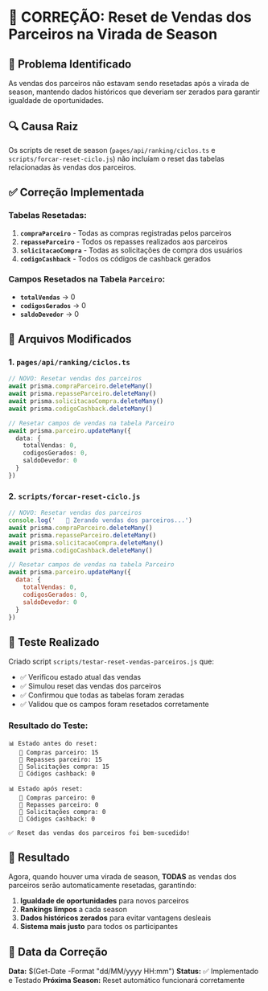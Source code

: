# 🔧 **CORREÇÃO: Reset de Vendas dos Parceiros na Virada de Season**

## 🎯 **Problema Identificado**
As vendas dos parceiros não estavam sendo resetadas após a virada de season, mantendo dados históricos que deveriam ser zerados para garantir igualdade de oportunidades.

## 🔍 **Causa Raiz**
Os scripts de reset de season (`pages/api/ranking/ciclos.ts` e `scripts/forcar-reset-ciclo.js`) não incluíam o reset das tabelas relacionadas às vendas dos parceiros.

## ✅ **Correção Implementada**

### **Tabelas Resetadas:**
1. **`compraParceiro`** - Todas as compras registradas pelos parceiros
2. **`repasseParceiro`** - Todos os repasses realizados aos parceiros
3. **`solicitacaoCompra`** - Todas as solicitações de compra dos usuários
4. **`codigoCashback`** - Todos os códigos de cashback gerados

### **Campos Resetados na Tabela `Parceiro`:**
- **`totalVendas`** → 0
- **`codigosGerados`** → 0
- **`saldoDevedor`** → 0

## 📁 **Arquivos Modificados**

### **1. `pages/api/ranking/ciclos.ts`**
```typescript
// NOVO: Resetar vendas dos parceiros
await prisma.compraParceiro.deleteMany()
await prisma.repasseParceiro.deleteMany()
await prisma.solicitacaoCompra.deleteMany()
await prisma.codigoCashback.deleteMany()

// Resetar campos de vendas na tabela Parceiro
await prisma.parceiro.updateMany({
  data: {
    totalVendas: 0,
    codigosGerados: 0,
    saldoDevedor: 0
  }
})
```

### **2. `scripts/forcar-reset-ciclo.js`**
```javascript
// NOVO: Resetar vendas dos parceiros
console.log('   🔄 Zerando vendas dos parceiros...')
await prisma.compraParceiro.deleteMany()
await prisma.repasseParceiro.deleteMany()
await prisma.solicitacaoCompra.deleteMany()
await prisma.codigoCashback.deleteMany()

// Resetar campos de vendas na tabela Parceiro
await prisma.parceiro.updateMany({
  data: {
    totalVendas: 0,
    codigosGerados: 0,
    saldoDevedor: 0
  }
})
```

## 🧪 **Teste Realizado**
Criado script `scripts/testar-reset-vendas-parceiros.js` que:
- ✅ Verificou estado atual das vendas
- ✅ Simulou reset das vendas dos parceiros
- ✅ Confirmou que todas as tabelas foram zeradas
- ✅ Validou que os campos foram resetados corretamente

### **Resultado do Teste:**
```
📊 Estado antes do reset:
   🛒 Compras parceiro: 15
   💸 Repasses parceiro: 15
   📝 Solicitações compra: 15
   🎫 Códigos cashback: 0

📊 Estado após reset:
   🛒 Compras parceiro: 0
   💸 Repasses parceiro: 0
   📝 Solicitações compra: 0
   🎫 Códigos cashback: 0

✅ Reset das vendas dos parceiros foi bem-sucedido!
```

## 🎉 **Resultado**
Agora, quando houver uma virada de season, **TODAS** as vendas dos parceiros serão automaticamente resetadas, garantindo:

1. **Igualdade de oportunidades** para novos parceiros
2. **Rankings limpos** a cada season
3. **Dados históricos zerados** para evitar vantagens desleais
4. **Sistema mais justo** para todos os participantes

## 📅 **Data da Correção**
**Data:** $(Get-Date -Format "dd/MM/yyyy HH:mm")
**Status:** ✅ Implementado e Testado
**Próxima Season:** Reset automático funcionará corretamente
